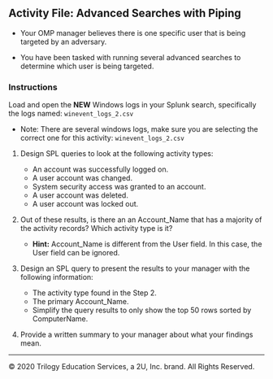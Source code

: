 ## Activity File: Advanced Searches with Piping

- Your OMP manager believes there is one specific user that is being targeted by an adversary.

- You have been tasked with running several advanced searches to determine which user is being targeted.


### Instructions

Load and open the **NEW** Windows logs in your Splunk search, specifically the logs named: `winevent_logs_2.csv`
  - Note: There are several windows logs, make sure you are selecting the correct one for this activity: `winevent_logs_2.csv`

1. Design SPL queries to look at the following activity types:

    - An account was successfully logged on.
    - A user account was changed.
    - System security access was granted to an account.
    - A user account was deleted.
    - A user account was locked out.

2. Out of these results, is there an an Account_Name that has a majority of the activity records? Which activity type is it?
	
    - **Hint:** Account_Name is different from the User field. In this case, the User field can be ignored.

3. Design an SPL query to present the results to your manager with the following information:

    -  The activity type found in the Step 2.
    -  The primary Account_Name.
    -  Simplify the query results to only show the top 50 rows sorted by ComputerName.
  
4. Provide a written summary to your manager about what your findings mean.

---

© 2020 Trilogy Education Services, a 2U, Inc. brand. All Rights Reserved.  
